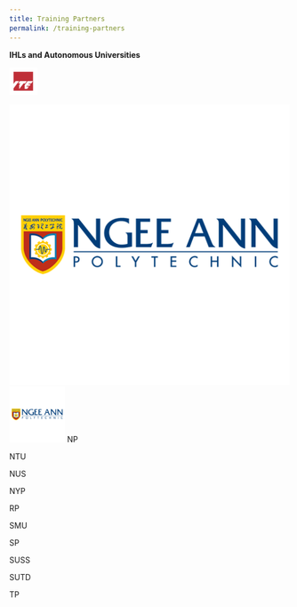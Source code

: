 ```yaml
---
title: Training Partners
permalink: /training-partners
---
```

**IHLs and Autonomous Universities**

<img src="/images/ite.png" width="50" height="50">

![Alt text for image on Isomer site](/images/NP.png)
<img src="/images/NP.png" width="100" height="100">
NP

NTU

NUS

NYP

RP

SMU

SP

SUSS

SUTD

TP